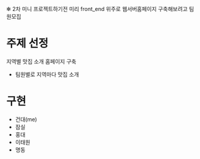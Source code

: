 ✻ 2차 미니 프로젝트하기전 미리 front_end 위주로 웹서버홈페이지 구축해보려고 팀원모집

# 주제 선정
지역별 맛집 소개 홈페이지 구축
  - 팀원별로 지역마다 맛집 소개

# 구현
  - 건대(me)
  - 잠실
  - 홍대
  - 이태원
  - 명동
